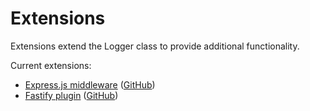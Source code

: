 # Extensions

Extensions extend the Logger class to provide additional functionality.

Current extensions:

- [Express.js middleware](./express) ([GitHub](github.com/eartharoid/leekslazylogger-express))
- [Fastify plugin](./fastify) ([GitHub](github.com/eartharoid/leekslazylogger-fastify))
